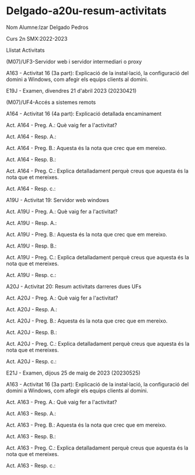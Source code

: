 # Delgado-a20u-resum-activitats

Nom Alumne:Izar Delgado Pedros

Curs 2n SMX:2022-2023

Llistat Activitats

(M07)/UF3-Servidor web i servidor intermediari o proxy

A163 - Activitat 16 (3a part): Explicació de la instal·lació, la configuració del domini a Windows, com afegir els equips clients al domini.

E19J - Examen, divendres 21 d'abril 2023 (20230421)

(M07)/UF4-Accés a sistemes remots

A164 - Activitat 16 (4a part): Explicació detallada encaminament

Act. A164 - Preg. A.: Què vaig fer a l'activitat?

Act. A164 - Resp. A.:

Act. A164 - Preg. B.: Aquesta és la nota que crec que em mereixo.

Act. A164 - Resp. B.:

Act. A164 - Preg. C.: Explica detalladament perquè creus que aquesta és la nota que et mereixes.

Act. A164 - Resp. c.:

A19U - Activitat 19: Servidor web windows

Act. A19U - Preg. A.: Què vaig fer a l'activitat?

Act. A19U - Resp. A.:

Act. A19U - Preg. B.: Aquesta és la nota que crec que em mereixo.

Act. A19U - Resp. B.:

Act. A19U - Preg. C.: Explica detalladament perquè creus que aquesta és la nota que et mereixes.

Act. A19U - Resp. c.:

A20J - Activitat 20: Resum activitats darreres dues UFs

Act. A20J - Preg. A.: Què vaig fer a l'activitat?

Act. A20J - Resp. A.:

Act. A20J - Preg. B.: Aquesta és la nota que crec que em mereixo.

Act. A20J - Resp. B.:

Act. A20J - Preg. C.: Explica detalladament perquè creus que aquesta és la nota que et mereixes.

Act. A20J - Resp. c.:

E21J - Examen, dijous 25 de maig de 2023 (20230525)

A163 - Activitat 16 (3a part): Explicació de la instal·lació, la configuració del domini a Windows, com afegir els equips clients al domini.

Act. A163 - Preg. A.: Què vaig fer a l'activitat?

Act. A163 - Resp. A.:

Act. A163 - Preg. B.: Aquesta és la nota que crec que em mereixo.

Act. A163 - Resp. B.:

Act. A163 - Preg. C.: Explica detalladament perquè creus que aquesta és la nota que et mereixes.

Act. A163 - Resp. c.:
